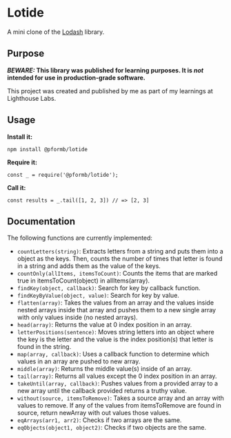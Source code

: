 # Lotide

A mini clone of the [Lodash](https://lodash.com) library.

## Purpose

**_BEWARE:_ This library was published for learning purposes. It is _not_ intended for use in production-grade software.**

This project was created and published by me as part of my learnings at Lighthouse Labs. 

## Usage

**Install it:**

`npm install @pformb/lotide`

**Require it:**

`const _ = require('@pformb/lotide');`

**Call it:**

`const results = _.tail([1, 2, 3]) // => [2, 3]`

## Documentation

The following functions are currently implemented:

* `countLetters(string)`: Extracts letters from a string and puts them into a object as the keys. Then, counts the number of times that letter is found in a string and adds them as the value of the keys.
* `countOnly(allItems, itemsToCount)`: Counts the items that are marked true in itemsToCount(object) in allItems(array).
* `findKey(object, callback)`: Search for key by callback function.
* `findKeyByValue(object, value)`: Search for key by value.
* `flatten(array)`: Takes the values from an array and the values inside nested arrays inside that array and pushes them to a new single array with only values inside (no nested arrays). 
* `head(array)`: Returns the value at 0 index position in an array.
* `letterPositions(sentence)`: Moves string letters into an object where the key is the letter and the value is the index position(s) that letter is found in the string. 
* `map(array, callback)`: Uses a callback function to determine which values in an array are pushed to new array.
* `middle(array)`: Returns the middle value(s) inside of an array.
* `tail(array)`: Returns all values except the 0 index position in an array.
* `takeUntil(array, callback)`: Pushes values from a provided array to a new array until the callback provided returns a truthy value.
* `without(source, itemsToRemove)`: Takes a source array and an array with values to remove. If any of the values from itemsToRemove are found in source, return newArray with out values those values.
* `eqArrays(arr1, arr2)`: Checks if two arrays are the same.
* `eqObjects(object1, object2)`: Checks if two objects are the same.